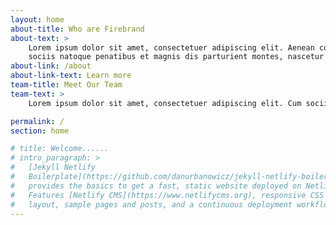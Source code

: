 ```yaml
---
layout: home
about-title: Who are Firebrand
about-text: > 
    Lorem ipsum dolor sit amet, consectetuer adipiscing elit. Aenean commodo ligula eget dolor. Aenean massa. Cum 
    sociis natoque penatibus et magnis dis parturient montes, nascetur ridiculus mus.
about-link: /about
about-link-text: Learn more
team-title: Meet Our Team
team-text: >
    Lorem ipsum dolor sit amet, consectetuer adipiscing elit. Cum sociis natoque penatibus et magnis dis parturient montes, nascetur ridiculus mus.

permalink: /
section: home

# title: Welcome......
# intro_paragraph: >
#   [Jekyll Netlify
#   Boilerplate](https://github.com/danurbanowicz/jekyll-netlify-boilerplate)
#   provides the basics to get a fast, static website deployed on Netlify.
#   Features [Netlify CMS](https://www.netlifycms.org), responsive CSS Grid
#   layout, sample pages and posts, and a continuous deployment workflow.
---
```


